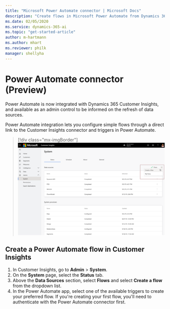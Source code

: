 ```yaml
---
title: "Microsoft Power Automate connector | Microsoft Docs"
description: "Create flows in Microsoft Power Automate from Dynamics 365 Customer Insights."
ms.date: 02/05/2020
ms.service: dynamics-365-ai
ms.topic: "get-started-article"
author: m-hartmann
ms.author: mhart
ms.reviewer: philk
manager: shellyha
---
```


# Power Automate connector (Preview)

Power Automate is now integrated with Dynamics 365 Customer Insights, and available as an admin control to be informed on the refresh of data sources.

Power Automate integration lets you configure simple flows through a direct link to the Customer Insights connector and triggers in Power Automate.

> [!div class="mx-imgBorder"]
> ![Power Automate connector showing Create a Flow action](media/power-automate-connector-create-flow.png "Power Automate connector showing Create a Flow action")

## Create a Power Automate flow in Customer Insights

1. In Customer Insights, go to **Admin** > **System**.
2. On the **System** page, select the **Status** tab.
3. Above the **Data Sources** section, select **Flows** and select **Create a flow** from the dropdown list.
4. In the Power Automate app, select one of the available triggers to create your preferred flow. If you're creating your first flow, you'll need to authenticate with the Power Automate connector first.

